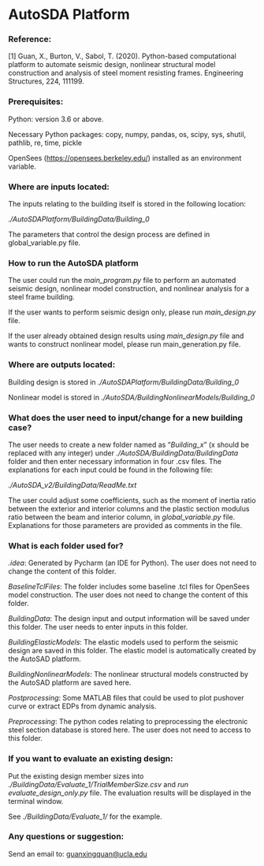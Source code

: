 # AutoSDA Platform

### Reference:

[1] Guan, X., Burton, V., Sabol, T. (2020). Python-based computational platform to automate seismic design, nonlinear structural model construction and analysis of steel moment resisting frames. Engineering Structures, 224, 111199.

### Prerequisites:

Python: version 3.6 or above.

Necessary Python packages: copy, numpy, pandas, os, scipy, sys, shutil, pathlib, re, time, pickle

OpenSees (https://opensees.berkeley.edu/) installed as an environment variable.

### Where are inputs located:

The inputs relating to the building itself is stored in the following location:

*./AutoSDAPlatform/BuildingData/Building_0*

The parameters that control the design process are defined in global_variable.py file.

### How to run the AutoSDA platform

The user could run the *main_program.py* file to perform an automated seismic design, nonlinear model construction, and nonlinear analysis for a steel frame building.

If the user wants to perform seismic design only, please run *main_design.py* file.

If the user already obtained design results using *main_design.py* file and wants to construct nonlinear model, please run main_generation.py file.

### Where are outputs located:

Building design is stored in *./AutoSDAPlatform/BuildingData/Building_0*

Nonlinear model is stored in *./AutoSDA/BuildingNonlinearModels/Building_0*

### What does the user need to input/change for a new building case?

The user needs to create a new folder named as “*Building_x*” (x should be replaced with any integer) under *./AutoSDA/BuildingData/BuildingData* folder and then enter necessary information in four .csv files. The explanations for each input could be found in the following file:

*./AutoSDA_v2/BuildingData/ReadMe.txt*

The user could adjust some coefficients, such as the moment of inertia ratio between the exterior and interior columns and the plastic section modulus ratio between the beam and interior column, in *global_variable.py* file. Explanations for those parameters are provided as comments in the file.

### What is each folder used for?

*.idea*: Generated by Pycharm (an IDE for Python). The user does not need to change the content of this folder.

*BaselineTclFiles*: The folder includes some baseline .tcl files for OpenSees model construction. The user does not need to change the content of this folder.

*BuildingData*: The design input and output information will be saved under this folder. The user needs to enter inputs in this folder.

*BuildingElasticModels*: The elastic models used to perform the seismic design are saved in this folder. The elastic model is automatically created by the AutoSAD platform.

*BuildingNonlinearModels*: The nonlinear structural models constructed by the AutoSAD platform are saved here.

*Postprocessing*: Some MATLAB files that could be used to plot pushover curve or extract EDPs from dynamic analysis.

*Preprocessing*: The python codes relating to preprocessing the electronic steel section database is stored here. The user does not need to access to this folder.

### If you want to evaluate an existing design:

Put the existing design member sizes into *./BuildingData/Evaluate_1/TrialMemberSize.csv* and *run evaluate_design_only.py* file. The evaluation results will be displayed in the terminal window.

See *./BuildingData/Evaluate_1/* for the example.

### Any questions or suggestion:

Send an email to: guanxingquan@ucla.edu
